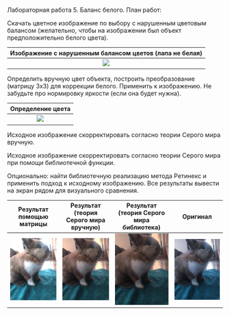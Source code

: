 Лабораторная работа 5. Баланс белого.
План работ:

Скачать цветное изображение по выбору с нарушенным цветовым балансом (желательно, чтобы на изображении был объект предположительно белого цвета).


Изображение с нарушенным балансом цветов (лапа не белая)                          |  
:--------------------------------------:|
 <img src="origRebs.png**" width="700"/>|  
 

Определить вручную цвет объекта, построить преобразование (матрицу 3х3) для коррекции белого. Применить к изображению. Не забудьте про нормировку яркости (если она будет нужна).


Определение цвета                          |  
:--------------------------------------:|
 <img src="colorReb.png**" width="700"/>|  
 
 
Исходное изображение скорректировать согласно теории Серого мира вручную.


Исходное изображение скорректировать согласно теории Серого мира при помощи библиотечной функции.


Опционально: найти библиотечную реализацию метода Ретинекс и применить подход к исходному изображению.
Все результаты вывести на экран рядом для визуального сравнения.

Результат помощью матрицы | Результат (теория Серого мира вручную)    |  Результат (теория Серого мира библиотека)      | Оригинал
:----------------------------------------:|:---------------------------------------:|:--------------------------------------:|:--------------------------------------:|
 <img src="matrReb.jpg" width="700"/>    |  <img src="grayMethodReb.jpg" width="700"/>  |  <img src="grayLibReb.jpg" width="700"/> | <img src="origReb.jpg" width="700"/>  |
 
 
